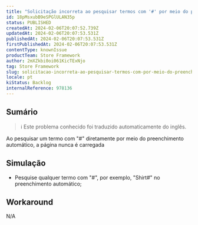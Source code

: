 ```yaml
---
title: "Solicitação incorreta ao pesquisar termos com '#' por meio do preenchimento automático"
id: 18pMsxubB9eSPGlULAN35p
status: PUBLISHED
createdAt: 2024-02-06T20:07:52.739Z
updatedAt: 2024-02-06T20:07:53.531Z
publishedAt: 2024-02-06T20:07:53.531Z
firstPublishedAt: 2024-02-06T20:07:53.531Z
contentType: knownIssue
productTeam: Store Framework
author: 2mXZkbi0oi061KicTExNjo
tag: Store Framework
slug: solicitacao-incorreta-ao-pesquisar-termos-com-por-meio-do-preenchimento-automatico
locale: pt
kiStatus: Backlog
internalReference: 978136
---
```


## Sumário

>ℹ️ Este problema conhecido foi traduzido automaticamente do inglês.


Ao pesquisar um termo com "#" diretamente por meio do preenchimento automático, a página nunca é carregada

## Simulação



- Pesquise qualquer termo com "#", por exemplo, "Shirt#" no preenchimento automático;



## Workaround


N/A




